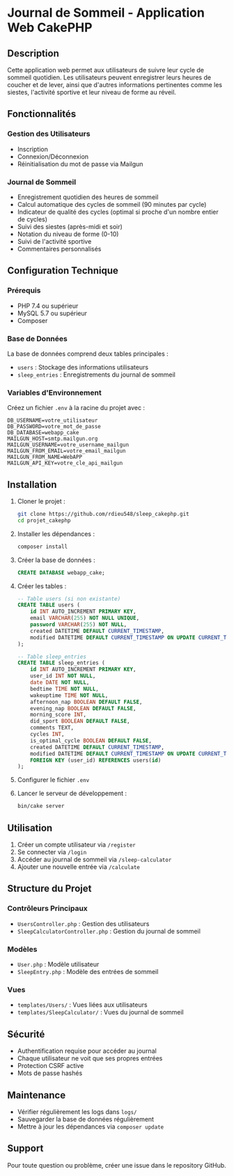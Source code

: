# Journal de Sommeil - Application Web CakePHP

## Description
Cette application web permet aux utilisateurs de suivre leur cycle de sommeil quotidien. Les utilisateurs peuvent enregistrer leurs heures de coucher et de lever, ainsi que d'autres informations pertinentes comme les siestes, l'activité sportive et leur niveau de forme au réveil.

## Fonctionnalités

### Gestion des Utilisateurs
- Inscription
- Connexion/Déconnexion
- Réinitialisation du mot de passe via Mailgun

### Journal de Sommeil
- Enregistrement quotidien des heures de sommeil
- Calcul automatique des cycles de sommeil (90 minutes par cycle)
- Indicateur de qualité des cycles (optimal si proche d'un nombre entier de cycles)
- Suivi des siestes (après-midi et soir)
- Notation du niveau de forme (0-10)
- Suivi de l'activité sportive
- Commentaires personnalisés

## Configuration Technique

### Prérequis
- PHP 7.4 ou supérieur
- MySQL 5.7 ou supérieur
- Composer

### Base de Données
La base de données comprend deux tables principales :
- `users` : Stockage des informations utilisateurs
- `sleep_entries` : Enregistrements du journal de sommeil

### Variables d'Environnement
Créez un fichier `.env` à la racine du projet avec :

```
DB_USERNAME=votre_utilisateur
DB_PASSWORD=votre_mot_de_passe
DB_DATABASE=webapp_cake
MAILGUN_HOST=smtp.mailgun.org
MAILGUN_USERNAME=votre_username_mailgun
MAILGUN_FROM_EMAIL=votre_email_mailgun
MAILGUN_FROM_NAME=WebAPP
MAILGUN_API_KEY=votre_cle_api_mailgun
```

## Installation

1. Cloner le projet :
   ```bash
   git clone https://github.com/rdieu548/sleep_cakephp.git
   cd projet_cakephp
   ```

2. Installer les dépendances :
   ```bash
   composer install
   ```

3. Créer la base de données :
   ```sql
   CREATE DATABASE webapp_cake;
   ```

4. Créer les tables :
   ```sql
   -- Table users (si non existante)
   CREATE TABLE users (
       id INT AUTO_INCREMENT PRIMARY KEY,
       email VARCHAR(255) NOT NULL UNIQUE,
       password VARCHAR(255) NOT NULL,
       created DATETIME DEFAULT CURRENT_TIMESTAMP,
       modified DATETIME DEFAULT CURRENT_TIMESTAMP ON UPDATE CURRENT_TIMESTAMP
   );

   -- Table sleep_entries
   CREATE TABLE sleep_entries (
       id INT AUTO_INCREMENT PRIMARY KEY,
       user_id INT NOT NULL,
       date DATE NOT NULL,
       bedtime TIME NOT NULL,
       wakeuptime TIME NOT NULL,
       afternoon_nap BOOLEAN DEFAULT FALSE,
       evening_nap BOOLEAN DEFAULT FALSE,
       morning_score INT,
       did_sport BOOLEAN DEFAULT FALSE,
       comments TEXT,
       cycles INT,
       is_optimal_cycle BOOLEAN DEFAULT FALSE,
       created DATETIME DEFAULT CURRENT_TIMESTAMP,
       modified DATETIME DEFAULT CURRENT_TIMESTAMP ON UPDATE CURRENT_TIMESTAMP,
       FOREIGN KEY (user_id) REFERENCES users(id)
   );
   ```

5. Configurer le fichier `.env`

6. Lancer le serveur de développement :
   ```bash
   bin/cake server
   ```

## Utilisation

1. Créer un compte utilisateur via `/register`
2. Se connecter via `/login`
3. Accéder au journal de sommeil via `/sleep-calculator`
4. Ajouter une nouvelle entrée via `/calculate`

## Structure du Projet

### Contrôleurs Principaux
- `UsersController.php` : Gestion des utilisateurs
- `SleepCalculatorController.php` : Gestion du journal de sommeil

### Modèles
- `User.php` : Modèle utilisateur
- `SleepEntry.php` : Modèle des entrées de sommeil

### Vues
- `templates/Users/` : Vues liées aux utilisateurs
- `templates/SleepCalculator/` : Vues du journal de sommeil

## Sécurité
- Authentification requise pour accéder au journal
- Chaque utilisateur ne voit que ses propres entrées
- Protection CSRF active
- Mots de passe hashés

## Maintenance
- Vérifier régulièrement les logs dans `logs/`
- Sauvegarder la base de données régulièrement
- Mettre à jour les dépendances via `composer update`

## Support
Pour toute question ou problème, créer une issue dans le repository GitHub.
